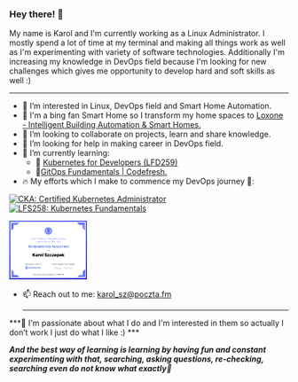 ### Hey there! 👋

My name is Karol and I'm currently working as a Linux Administrator. I mostly spend a lot of time at my terminal and making all things work as well as I'm experimenting with variety of software technologies. Additionally I'm increasing my knowledge in DevOps field because I'm looking for new challenges which gives me opportunity to develop hard and soft skills as well :) 

***

-  👀 I’m interested in Linux, DevOps field and Smart Home Automation.
- 💚 I'm a bing fan Smart Home so I transform my home spaces to [Loxone - Intelligent Building Automation & Smart Homes.](https://www.loxone.com/)
-  👯 I’m looking to collaborate on projects, learn and share knowledge.
- 🤔 I’m looking for help in making career in DevOps field.
- 🌱 I’m currently learning:
  * 🚀 [Kubernetes for Developers (LFD259)](https://training.linuxfoundation.org/training/kubernetes-for-developers/)
  * 🚀[GitOps Fundamentals | Codefresh.](https://learning.codefresh.io)
- 🔥 My efforts which I make to commence my DevOps journey 🚀:
   <!--START_SECTION:badges-->
[![CKA: Certified Kubernetes Administrator](https://images.credly.com/size/110x110/images/8b8ed108-e77d-4396-ac59-2504583b9d54/cka_from_cncfsite__281_29.png)](http://www.credly.com/badges/c54f035a-bd9e-44d3-8e23-5ca736dfc9b1 "CKA: Certified Kubernetes Administrator")
[![LFS258: Kubernetes Fundamentals](https://images.credly.com/size/110x110/images/9e4096f6-038b-4c0a-ad60-832ef84cbf14/LF_logobadge.png)](http://www.credly.com/badges/b2e2c6a3-bc8a-402e-925c-b6434bdb5c21 "LFS258: Kubernetes Fundamentals")
<!--END_SECTION:badges-->

<img width="140" alt="KubernetesMaestroCert" src="https://github.com/kadasz/kadasz/blob/main/img/KubernetesMaestro.png">

- 📫 Reach out to me: karol_sz@poczta.fm

  ***

***📌 I'm passionate about what I do and I'm interested in them so actually I don’t work I just do what I like :) ***

***And the best way of learning is learning by having fun and constant experimenting with that, searching, asking questions, re-checking, searching even do not know what exactly📍***
<!--
**kadasz/kadasz** is a ✨ _special_ ✨ repository because its `README.md` (this file) appears on your GitHub profile.

Here are some ideas to get you started:

- 🔭 I’m currently working on ...
- 🌱 I’m currently learning ...
- 👯 I’m looking to collaborate on ...
- 🤔 I’m looking for help with ...
- 💬 Ask me about ...
- 📫 How to reach me: ...
- 😄 Pronouns: ...
- ⚡ Fun fact: ...
-->
